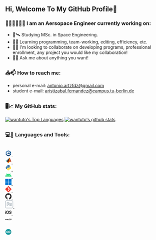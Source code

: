 ## Hi, Welcome To My GitHub Profile👋
### 👨🏽‍🔬👩🏻‍💻 I am an Aersopace Engineer currently working on:


<!-- **wantuto/wantuto** is a ✨ _special_ ✨ repository because its `README.md` (this file) appears on your GitHub profile. 

Here are some ideas to get you started: -->

- 🚀🛰 Studying MSc. in Space Engineering.
- 🌱📖 Learning programming, team-working, editing, efficiency, etc.
- 🤝👯 I'm looking to collaborate on developing programs, professional enrollment, any project you would like my collaboration!
- 💬📝 Ask me about anything you want!


##
### 📥📫 How to reach me:
- personal e-mail: antonio.artzfdz@gmail.com
- student  e-mail: aristizabal.fernandez@campus.tu-berlin.de  


##
### 🖥📈 My GitHub stats:
<a href="https://github.com/wantuto/github-readme-stats"><img align="center" alt="wantuto's Top Languages" src="https://github-readme-stats.vercel.app/api/top-langs/?username=wantuto&langs_count=8&count_private=true&layout=compact&theme=dark&hide_langs_below=1" />
</a>
<a href="https://github.com/wantuto">
 <img align="center" src="https://github-readme-stats.vercel.app/api?username=wantuto&show_icons=true&theme=dark&line_height=27" alt="wantuto's github stats"/>
</a>
##

<h3 align="left"> 💻🔧  Languages and Tools:</h3>
<p align="left">

<code> <a href="https://www.w3schools.com/cpp/" target="_blank"> <img height="20" src="https://raw.githubusercontent.com/github/explore/80688e429a7d4ef2fca1e82350fe8e3517d3494d/topics/cpp/cpp.png"></code> </a>
<code> <a href="https://www.mathworks.com/" target="_blank"> <img height="20" src="https://raw.githubusercontent.com/github/explore/80688e429a7d4ef2fca1e82350fe8e3517d3494d/topics/matlab/matlab.png"></code> </a>
<code> <a href="https://www.python.org" target="_blank"> <img height="20" src="https://raw.githubusercontent.com/github/explore/80688e429a7d4ef2fca1e82350fe8e3517d3494d/topics/python/python.png"></code> </a>
<code> <a href="https://www.android.com/" target="_blank"> <img height="20" src="https://raw.githubusercontent.com/github/explore/80688e429a7d4ef2fca1e82350fe8e3517d3494d/topics/android/android.png"></code> </a>
<code> <a href="https://www.windows.com" target="_blank"> <img height="20" src="https://raw.githubusercontent.com/github/explore/80688e429a7d4ef2fca1e82350fe8e3517d3494d/topics/windows/windows.png"></code> </a>
<code> <a href="https://git-scm.com/" target="_blank" > <img height="20" src="https://raw.githubusercontent.com/github/explore/80688e429a7d4ef2fca1e82350fe8e3517d3494d/topics/git/git.png"></code> </a>
<code> <a href="https://www.github.com/wantuto" target="_blank"> <img height="20" src="https://raw.githubusercontent.com/github/explore/78df643247d429f6cc873026c0622819ad797942/topics/github/github.png"></code> </a>
<code> <a href="https://www.photoshop.com/en" target="_blank"> <img src="https://raw.githubusercontent.com/devicons/devicon/master/icons/photoshop/photoshop-line.svg" alt="photoshop" width="25" height="25"/></code> </a>
<code> <a href="https://www.apple.com/ios" target="_blank"> <img height="20" src="https://raw.githubusercontent.com/github/explore/80688e429a7d4ef2fca1e82350fe8e3517d3494d/topics/ios/ios.png"></code> </a>
<code> <a href="https://www.apple.com" target="_blank"> <img height="20" src="https://raw.githubusercontent.com/github/explore/80688e429a7d4ef2fca1e82350fe8e3517d3494d/topics/macos/macos.png"></code> </a>
<code> <a href="https://www.arduino.cc/en/software" target="_blank"> <img height="20" src="https://raw.githubusercontent.com/github/explore/80688e429a7d4ef2fca1e82350fe8e3517d3494d/topics/arduino/arduino.png"></code> </a>
